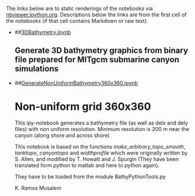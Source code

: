 The links below are to static renderings of the notebooks via
[nbviewer.ipython.org](http://nbviewer.ipython.org/).
Descriptions below the links are from the first cell of the notebooks
(if that cell contains Markdown or raw text).

* ##[3DBathymetry.ipynb](http://nbviewer.ipython.org/urls/bitbucket.org/canyonsubc/BuildCanyon/raw/tip/Bathymetry/3DBathymetry.ipynb)  
    
    Generate 3D bathymetry graphics from binary file prepared for MITgcm submarine canyon simulations  
    ---------------------------------------------------------------------------------------  

* ##[GenerateNonUniformBathymetry360x360.ipynb](http://nbviewer.ipython.org/urls/bitbucket.org/canyonsubc/BuildCanyon/raw/tip/Bathymetry/GenerateNonUniformBathymetry360x360.ipynb)  
    
    Non-uniform grid 360x360  
    ==============================  
      
    This ipy-notebook generates a bathymetry file (as well as delx and dely files) with non uniform resolution. Minimum resolution is 200 m near the canyon (along shore and across shore)  
      
      
    This notebook is based on the functions *make_arbitrary_topo_smooth*, *tanktopo*, *canyontopo* and *widthprofile* which were originally written by S. Allen, and modified by T. Howatt and J. Spurgin (They have been translated form python to matlab and here to python again).   
      
    They have to be loaded from the module BathyPythonTools.py  
      
    K. Ramos Musalem  

